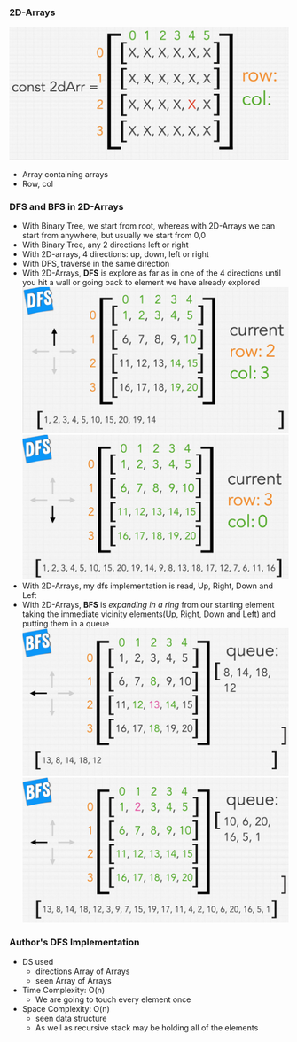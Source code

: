 ### 2D-Arrays

![2d](../img/2d.png)
* Array containing arrays
* Row, col

### DFS and BFS in 2D-Arrays

* With Binary Tree, we start from root, whereas with 2D-Arrays we can start from anywhere, but usually we start from 0,0
* With Binary Tree, any 2 directions left or right
* With 2D-arrays, 4 directions: up, down, left or right
* With DFS, traverse in the same direction
* With 2D-Arrays, **DFS** is explore as far as in one of the 4 directions until you hit a wall or going back to element we have already explored
![dfs2d](../img/dfs2d.png)
![dfs2d](../img/dfs2d2.png)
* With 2D-Arrays, my dfs implementation is read, Up, Right, Down and Left
* With 2D-Arrays, **BFS** is *expanding in a ring* from our starting element taking the immediate vicinity elements(Up, Right, Down and Left) and putting them in a queue
![bfs2d](../img/bfs2d.png)
![bfs2d](../img/bfs2d2.png)

### Author's DFS Implementation

* DS used
  * directions Array of Arrays
  * seen Array of Arrays
* Time Complexity: O(n)
  * We are going to touch every element once
* Space Complexity: O(n)
  * seen data structure
  * As well as recursive stack may be holding all of the elements